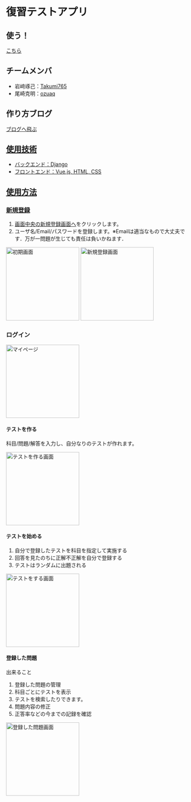# 復習テストアプリ
## 使う！
<a href="http://54.248.134.52/login/" target="_brank">こちら</a>
## チームメンバ
- 岩﨑琢己：<a href=https://github.com/takumi765 target=_brank>Takumi765</a>
- 尾崎克明：<a href=https://github.com/ozuaq>ozuaq</a>
## 作り方ブログ
<a href=https://note.com/good_echium475/m/m6ef56a7ba8c2 target=_brank>ブログへ飛ぶ
## 使用技術
- バックエンド：Django
- フロントエンド：Vue.js, HTML, CSS
## 使用方法
### 新規登録
  1. 画面中央の<a href=http://54.248.134.52/create_user>新規登録画面へ</a>をクリックします。
  2. ユーザ名/Email/パスワードを登録します。※Emailは適当なもので大丈夫です．万が一問題が生じても責任は負いかねます．
<img width="200px" alt="初期画面" src="https://user-images.githubusercontent.com/82143606/204824032-4dd4ae85-a2ae-4693-82a2-537df762a8ca.png">
<img width="200px" alt="新規登録画面" src="https://user-images.githubusercontent.com/82143606/204826213-7bbd6ee0-ce35-4556-907b-930a17d04d96.png">

### ログイン
<img width="200px" alt="マイページ" src="https://user-images.githubusercontent.com/82143606/204826007-a928eb81-2759-49b1-a405-481aa9786177.png">

#### テストを作る
科目/問題/解答を入力し、自分なりのテストが作れます。

<img width="200px" alt="テストを作る画面" src="https://user-images.githubusercontent.com/82143606/204826778-7929c282-a992-44a4-9af7-414f04f78723.png">

#### テストを始める
1. 自分で登録したテストを科目を指定して実施する
2. 回答を見たのちに正解不正解を自分で登録する
3. テストはランダムに出題される

<img width="200px" alt="テストをする画面" src="https://user-images.githubusercontent.com/82143606/204827381-169f086e-46d3-45b0-8c44-8fca283b1b5d.png">

#### 登録した問題
出来ること
1. 登録した問題の管理
2. 科目ごとにテストを表示
3. テストを検索したりできます。
4. 問題内容の修正
5. 正答率などの今までの記録を確認

<img width="200px" alt="登録した問題画面" src="https://user-images.githubusercontent.com/82143606/204829256-a2c4d415-1acb-4192-a0ed-424040facb52.png">
  
 
